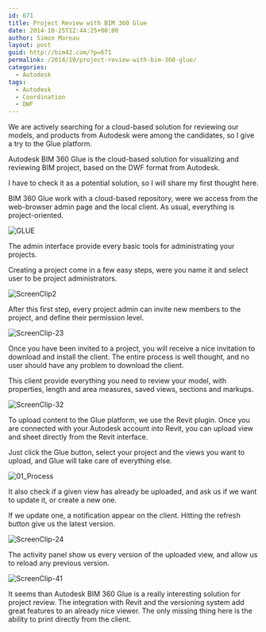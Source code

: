 ```yaml
---
id: 671
title: Project Review with BIM 360 Glue
date: 2014-10-25T12:44:25+00:00
author: Simon Moreau
layout: post
guid: http://bim42.com/?p=671
permalink: /2014/10/project-review-with-bim-360-glue/
categories:
  - Autodesk
tags:
  - Autodesk
  - Coordination
  - DWF
---
```

We are actively searching for a cloud-based solution for reviewing our models, and products from Autodesk were among the candidates, so I give a try to the Glue platform.

Autodesk BIM 360 Glue is the cloud-based solution for visualizing and reviewing BIM project, based on the DWF format from Autodesk.

I have to check it as a potential solution, so I will share my first thought here.

BIM 360 Glue work with a cloud-based repository, were we access from the web-browser admin page and the local client. As usual, everything is project-oriented.

![GLUE](http://bim42.com/wp-content/uploads/2014/10/GLUE.png)

The admin interface provide every basic tools for administrating your projects.

Creating a project come in a few easy steps, were you name it and select user to be project administrators.

![ScreenClip2](http://bim42.com/wp-content/uploads/2014/10/ScreenClip2.png)

After this first step, every project admin can invite new members to the project, and define their permission level.

![ScreenClip-23](http://bim42.com/wp-content/uploads/2014/10/ScreenClip-23.png)

Once you have been invited to a project, you will receive a nice invitation to download and install the client. The entire process is well thought, and no user should have any problem to download the client.

This client provide everything you need to review your model, with properties, length and area measures, saved views, sections and markups.

![ScreenClip-32](http://bim42.com/wp-content/uploads/2014/10/ScreenClip-32.png)

To upload content to the Glue platform, we use the Revit plugin. Once you are connected with your Autodesk account into Revit, you can upload view and sheet directly from the Revit interface.

Just click the Glue button, select your project and the views you want to upload, and Glue will take care of everything else.

![01_Process](http://bim42.com/wp-content/uploads/2014/10/01_Process.png)

It also check if a given view has already be uploaded, and ask us if we want to update it, or create a new one.

If we update one, a notification appear on the client. Hitting the refresh button give us the latest version.

![ScreenClip-24](http://bim42.com/wp-content/uploads/2014/10/ScreenClip-24.png)

The activity panel show us every version of the uploaded view, and allow us to reload any previous version.

![ScreenClip-41](http://bim42.com/wp-content/uploads/2014/10/ScreenClip-41.png)

It seems than Autodesk BIM 360 Glue is a really interesting solution for project review. The integration with Revit and the versioning system add great features to an already nice viewer. The only missing thing here is the ability to print directly from the client.